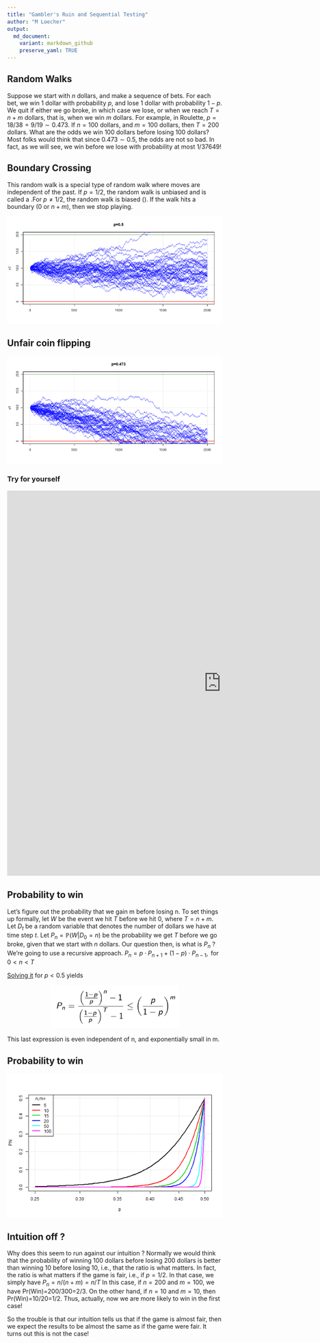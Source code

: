 ```yaml
---
title: "Gambler's Ruin and Sequential Testing"
author: "M Loecher"
output:
  md_document:
    variant: markdown_github
    preserve_yaml: TRUE
---
```


Random Walks
------------

Suppose we start with *n* dollars, and make a sequence of bets. For each
bet, we win 1 dollar with probability *p*, and lose 1 dollar with
probability 1 − *p*. We quit if either we go broke, in which case we
lose, or when we reach *T* = *n* + *m* dollars, that is, when we win *m*
dollars. For example, in Roulette, *p* = 18/38 = 9/19 ∼ 0.473. If
*n* = 100 dollars, and *m* = 100 dollars, then *T* = 200 dollars. What
are the odds we win 100 dollars before losing 100 dollars? Most folks
would think that since 0.473 ∼ 0.5, the odds are not so bad. In fact, as
we will see, we win before we lose with probability at most 1/37649!

Boundary Crossing
-----------------

This random walk is a special type of random walk where moves are
independent of the past. If *p* = 1/2, the random walk is unbiased and
is called a .For *p* ≠ 1/2, the random walk is biased (). If the walk
hits a boundary (0 or *n* + *m*), then we stop playing.

![](/assets/GamblersRuin/RandomWalks1.png)

Unfair coin flipping
--------------------

![](/assets/GamblersRuin/RandomWalks2.png)

### Try for yourself

<iframe width="1000" height="900" scrolling="no" frameborder="no" src="https://nbwr.shinyapps.io/gamblers-ruin/">
</iframe>

Probability to win
------------------

Let’s figure out the probability that we gain m before losing n. To set
things up formally, let *W* be the event we hit *T* before we hit 0,
where *T* = *n* + *m*. Let *D*<sub>*t*</sub> be a random variable that
denotes the number of dollars we have at time step *t*. Let
*P*<sub>*n*</sub> = ℙ(*W*\|*D*<sub>0</sub> = *n*) be the probability we
get *T* before we go broke, given that we start with *n* dollars. Our
question then, is what is *P*<sub>*n*</sub> ? We’re going to use a
recursive approach.
*P*<sub>*n*</sub> = *p* ⋅ *P*<sub>*n* + 1</sub> + (1 − *p*) ⋅ *P*<sub>*n* − 1</sub>,  for 0 \< *n* \< *T*

[Solving it](http://web.mit.edu/neboat/Public/6.042/randomwalks.pdf) for
*p* \< 0.5 yields

<p align="center">
<img src="/assets/GamblersRuin/PNeq.png" alt="Prob to win" width="300"/>
</p>

This last expression is even independent of n, and exponentially small
in m.

Probability to win
------------------

![](/assets/GamblersRuin/PN.png)

Intuition off ?
---------------

Why does this seem to run against our intuition ? Normally we would
think that the probability of winning 100 dollars before losing 200
dollars is better than winning 10 before losing 10, i.e., that the ratio
is what matters. In fact, the ratio is what matters if the game is fair,
i.e., if *p* = 1/2. In that case, we simply have
*P*<sub>*n*</sub> = *n*/(*n* + *m*) = *n*/*T*
In this case, if *n* = 200 and *m* = 100, we have Pr(Win)=200/300=2/3.
On the other hand, if *n* = 10 and *m* = 10, then Pr(Win)=10/20=1/2.
Thus, actually, now we are more likely to win in the first case!


So the trouble is that our intuition tells us that if the game is almost
fair, then we expect the results to be almost the same as if the game
were fair. It turns out this is not the case!
